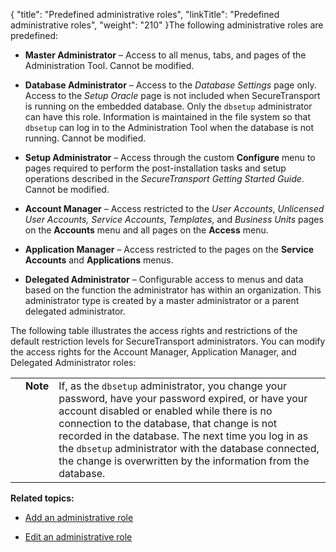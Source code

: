 {
    "title": "Predefined administrative roles",
    "linkTitle": "Predefined administrative roles",
    "weight": "210"
}The following administrative roles are predefined:

-   **Master Administrator** – Access to all menus, tabs, and pages of the Administration Tool. Cannot be modified.
-   **Database Administrator** – Access to the *Database Settings* page only. Access to the *Setup Oracle* page is not included when SecureTransport is running on the embedded database. Only the `dbsetup` administrator can have this role. Information is maintained in the file system so that `dbsetup` can log in to the Administration Tool when the database is not running. Cannot be modified.
-   **Setup Administrator** – Access through the custom **Configure** menu to pages required to perform the post-installation tasks and setup operations described in the <span cshid="gs" data-version="5.3.5">*SecureTransport Getting Started Guide*</span>. Cannot be modified.
-   **Account Manager** – Access restricted to the *User Accounts*, **Unlicensed User Accounts*, Service Accounts*, *Templates*, and *Business Units* pages on the **Accounts** menu and all pages on the **Access** menu.
-   **Application Manager** – Access restricted to the pages on the **Service Accounts** and **Applications** menus.
-   **Delegated Administrator** – Configurable access to menus and data based on the function the administrator has within an organization. This administrator type is created by a master administrator or a parent delegated administrator.

The following table illustrates the access rights and restrictions of the default restriction levels for SecureTransport administrators. You can modify the access rights for the Account Manager, Application Manager, and Delegated Administrator roles:

<table cellpadding="0" cellspacing="0">
   <col/>
   <col/>
   <col/>
      <tr>
         <td valign="top">         </td>
         <td valign="top"><span><b>Note</b></span>
         </td>
         <td data-mc-autonum="&lt;b&gt;Note&lt;/b&gt;" valign="top">If, as the <code>dbsetup</code> administrator, you change your password, have your password expired, or have your account disabled or enabled while there is no connection to the database, that change is not recorded in the database. The next time you log in as the <code>dbsetup</code> administrator with the database connected, the change is overwritten by the information from the database.         </td>
      </tr>
</table>

**Related topics:**

-   [Add an administrative role](../r_st_add_administrative_role)
-   [Edit an administrative role](../r_st_edit_administrative_role)
